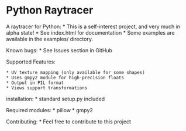 # Python Raytracer

A raytracer for Python:
    * This is a self-interest project, and very much in alpha state!
    * See index.html for documentation
    * Some examples are available in the examples/ directory.

Known bugs:
    * See Issues section in GitHub
    
Supported Features:
    
    * UV texture mapping (only available for some shapes)
    * Uses gmpy2 module for high-precision floats
    * Output in PIL format
    * Views support transformations

installation:
    * standard setup.py included
    
Required modules:
    * pillow
    * gmpy2

Contributing:
    * Feel free to contribute to this project
    
